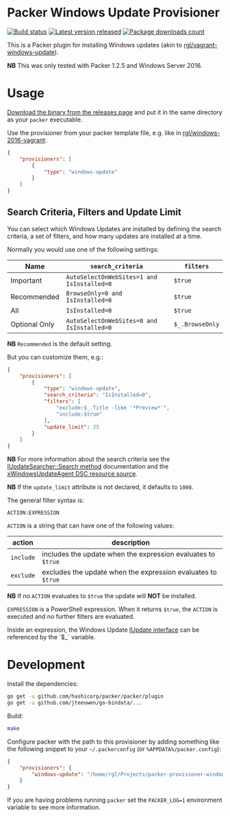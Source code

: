 # Packer Windows Update Provisioner

[![Build status](https://ci.appveyor.com/api/projects/status/1bmqt9ywh82vhojt?svg=true)](https://ci.appveyor.com/project/rgl/packer-provisioner-windows-update)
[![Latest version released](https://img.shields.io/chocolatey/v/packer-provisioner-windows-update.svg)](https://chocolatey.org/packages/packer-provisioner-windows-update)
[![Package downloads count](https://img.shields.io/chocolatey/dt/packer-provisioner-windows-update.svg)](https://chocolatey.org/packages/packer-provisioner-windows-update)

This is a Packer plugin for installing Windows updates (akin to [rgl/vagrant-windows-update](https://github.com/rgl/vagrant-windows-update)).

**NB** This was only tested with Packer 1.2.5 and Windows Server 2016.

# Usage

[Download the binary from the releases page](https://github.com/rgl/packer-provisioner-windows-update/releases)
and put it in the same directory as your `packer` executable.

Use the provisioner from your packer template file, e.g. like in [rgl/windows-2016-vagrant](https://github.com/rgl/windows-2016-vagrant):

```json
{
    "provisioners": [
        {
            "type": "windows-update"
        }
    ]
}
```

## Search Criteria, Filters and Update Limit

You can select which Windows Updates are installed by defining the search criteria, a set of filters, and how many updates are installed at a time.

Normally you would use one of the following settings:

| Name          | `search_criteria`                           | `filters`       |
|---------------|---------------------------------------------|-----------------|
| Important     | `AutoSelectOnWebSites=1 and IsInstalled=0`  | `$true`         |
| Recommended   | `BrowseOnly=0 and IsInstalled=0`            | `$true`         |
| All           | `IsInstalled=0`                             | `$true`         |
| Optional Only | `AutoSelectOnWebSites=0 and IsInstalled=0`  | `$_.BrowseOnly` |

**NB** `Recommended` is the default setting.

But you can customize them, e.g.:

```json
{
    "provisioners": [
        {
            "type": "windows-update",
            "search_criteria": "IsInstalled=0",
            "filters": [
                "exclude:$_.Title -like '*Preview*'",
                "include:$true"
            ],
            "update_limit": 25
        }
    ]
}
```

**NB** For more information about the search criteria see the [IUpdateSearcher::Search method](https://docs.microsoft.com/en-us/windows/desktop/api/wuapi/nf-wuapi-iupdatesearcher-search) documentation and the [xWindowsUpdateAgent DSC resource source](https://github.com/PowerShell/xWindowsUpdate/blob/dev/DscResources/MSFT_xWindowsUpdateAgent/MSFT_xWindowsUpdateAgent.psm1).

**NB** If the `update_limit` attribute is not declared, it defaults to `1000`.

The general filter syntax is:

    ACTION:EXPRESSION

`ACTION` is a string that can have one of the following values:

| action    | description                                                  |
| --------- | ------------------------------------------------------------ |
| `include` | includes the update when the expression evaluates to `$true` |
| `exclude` | excludes the update when the expression evaluates to `$true` |

**NB** If no `ACTION` evaluates to `$true` the update will **NOT** be installed.

`EXPRESSION` is a PowerShell expression. When it returns `$true`, the
`ACTION` is executed and no further filters are evaluated.

Inside an expression, the Windows Update [IUpdate interface](https://msdn.microsoft.com/en-us/library/windows/desktop/aa386099(v=vs.85).aspx) can be referenced by the `$_` variable.

# Development

Install the dependencies:

```bash
go get -u github.com/hashicorp/packer/packer/plugin
go get -u github.com/jteeuwen/go-bindata/...
```

Build:

```bash
make
```

Configure packer with the path to this provisioner by adding something like the
following snippet to your `~/.packerconfig` (or `%APPDATA%/packer.config`):

```json
{
    "provisioners": {
        "windows-update": "/home/rgl/Projects/packer-provisioner-windows-update/packer-provisioner-windows-update"
    }
}
```

If you are having problems running `packer` set the `PACKER_LOG=1` environment
variable to see more information.
